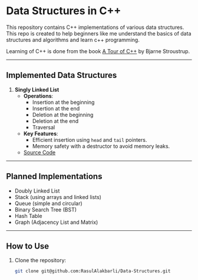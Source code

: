 # **Data Structures in C++**

This repository contains C++ implementations of various data structures. This repo is created to help beginners like me understand the basics of data structures and algorithms and learn c++ programming.

Learning of C++ is done from the book [A Tour of C++](./resources/A%20Tour%20of%20C++%20(2nd%20Edition).pdf) by Bjarne Stroustrup. 

---

## **Implemented Data Structures**

1. **Singly Linked List**
   - **Operations**:
     - Insertion at the beginning
     - Insertion at the end
     - Deletion at the beginning
     - Deletion at the end
     - Traversal
   - **Key Features**:
     - Efficient insertion using `head` and `tail` pointers.
     - Memory safety with a destructor to avoid memory leaks.
   - [Source Code](./code/LinkedList.cpp) 

---

## **Planned Implementations**
- Doubly Linked List
- Stack (using arrays and linked lists)
- Queue (simple and circular)
- Binary Search Tree (BST)
- Hash Table
- Graph (Adjacency List and Matrix)

---

## **How to Use**

1. Clone the repository:
   ```bash
   git clone git@github.com:RasulAlakbarli/Data-Structures.git
